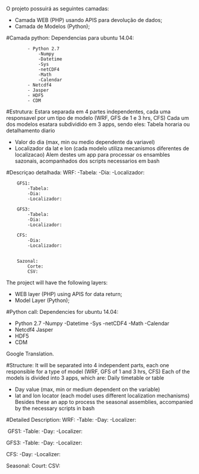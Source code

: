 O projeto possuirá as seguintes camadas:
- Camada WEB (PHP) usando APIS para devolução de dados;
- Camada de Modelos (Python);

#Camada python:
Dependencias para ubuntu 14.04:

			- Python 2.7
				-Numpy
				-Datetime
				-Sys
				-netCDF4
				-Math
				-Calendar
			- Netcdf4
			- Jasper
			- HDF5
			- CDM

#Estrutura:
Estara separada em 4 partes independentes, cada uma responsavel por um tipo de modelo (WRF, GFS de 1 e 3  hrs, CFS)
Cada um dos modelos esatara subdividido em 3 apps, sendo eles:
Tabela horaria ou detalhamento diario
- Valor do dia (max, min ou medio dependente da variavel)
- Localizador da lat e lon (cada modelo utiliza mecanismos diferentes de localizacao)
Alem destes um app para processar os ensambles sazonais, acompanhados dos scripts necessarios em bash

#Descriçao detalhada:
		WRF:
	    -Tabela:
			-Dia:
			-Localizador:
		
 		GFS1:
			-Tabela:
			-Dia:
			-Localizador:

		GFS3:
			-Tabela:
			-Dia:
			-Localizador:
		
		CFS:
			-Dia:
			-Localizador:
	

		Sazonal:
			Corte:
			CSV:

The project will have the following layers:
- WEB layer (PHP) using APIS for data return;
- Model Layer (Python);

#Python call:
Dependencies for ubuntu 14.04:

- Python 2.7
-Numpy
-Datetime
-Sys
-netCDF4
-Math
-Calendar
- Netcdf4
Jasper
- HDF5
- CDM

Google Translation.

#Structure:
It will be separated into 4 independent parts, each one responsible for a type of model (WRF, GFS of 1 and 3 hrs, CFS)
Each of the models is divided into 3 apps, which are:
Daily timetable or table
- Day value (max, min or medium dependent on the variable)
- lat and lon locator (each model uses different localization mechanisms)
Besides these an app to process the seasonal assemblies, accompanied by the necessary scripts in bash

#Detailed Description:
WRF:
-Table:
-Day:
-Localizer:

 GFS1:
-Table:
-Day:
-Localizer:

GFS3:
-Table:
-Day:
-Localizer:

CFS:
-Day:
-Localizer:


Seasonal:
Court:
CSV:
